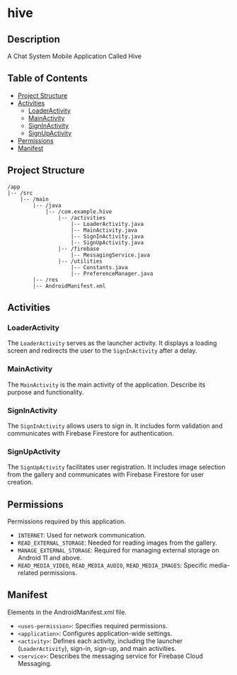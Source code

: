 # hive

## Description

A Chat System Mobile Application Called Hive

## Table of Contents

- [Project Structure](#project-structure)
- [Activities](#activities)
  - [LoaderActivity](#loaderactivity)
  - [MainActivity](#mainactivity)
  - [SignInActivity](#signinactivity)
  - [SignUpActivity](#signupactivity)
- [Permissions](#permissions)
- [Manifest](#manifest)

## Project Structure

```
/app
|-- /src
    |-- /main
        |-- /java
            |-- /com.example.hive
                |-- /activities
                    |-- LoaderActivity.java
                    |-- MainActivity.java
                    |-- SignInActivity.java
                    |-- SignUpActivity.java
                |-- /firebase
                    |-- MessagingService.java
                |-- /utilities
                    |-- Constants.java
                    |-- PreferenceManager.java
        |-- /res
        |-- AndroidManifest.xml
```

## Activities

### LoaderActivity

The `LoaderActivity` serves as the launcher activity. It displays a loading screen and redirects the user to the `SignInActivity` after a delay.

### MainActivity

The `MainActivity` is the main activity of the application. Describe its purpose and functionality.

### SignInActivity

The `SignInActivity` allows users to sign in. It includes form validation and communicates with Firebase Firestore for authentication.

### SignUpActivity

The `SignUpActivity` facilitates user registration. It includes image selection from the gallery and communicates with Firebase Firestore for user creation.

## Permissions

Permissions required by this application.

- `INTERNET`: Used for network communication.
- `READ_EXTERNAL_STORAGE`: Needed for reading images from the gallery.
- `MANAGE_EXTERNAL_STORAGE`: Required for managing external storage on Android 11 and above.
- `READ_MEDIA_VIDEO`, `READ_MEDIA_AUDIO`, `READ_MEDIA_IMAGES`: Specific media-related permissions.

## Manifest

Elements in the AndroidManifest.xml file.

- `<uses-permission>`: Specifies required permissions.
- `<application>`: Configures application-wide settings.
- `<activity>`: Defines each activity, including the launcher (`LoaderActivity`), sign-in, sign-up, and main activities.
- `<service>`: Describes the messaging service for Firebase Cloud Messaging.

